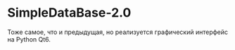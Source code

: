 # SimpleDataBase-2.0
Тоже самое, что и предыдущая, но реализуется графический интерфейс на Python Qt6.

